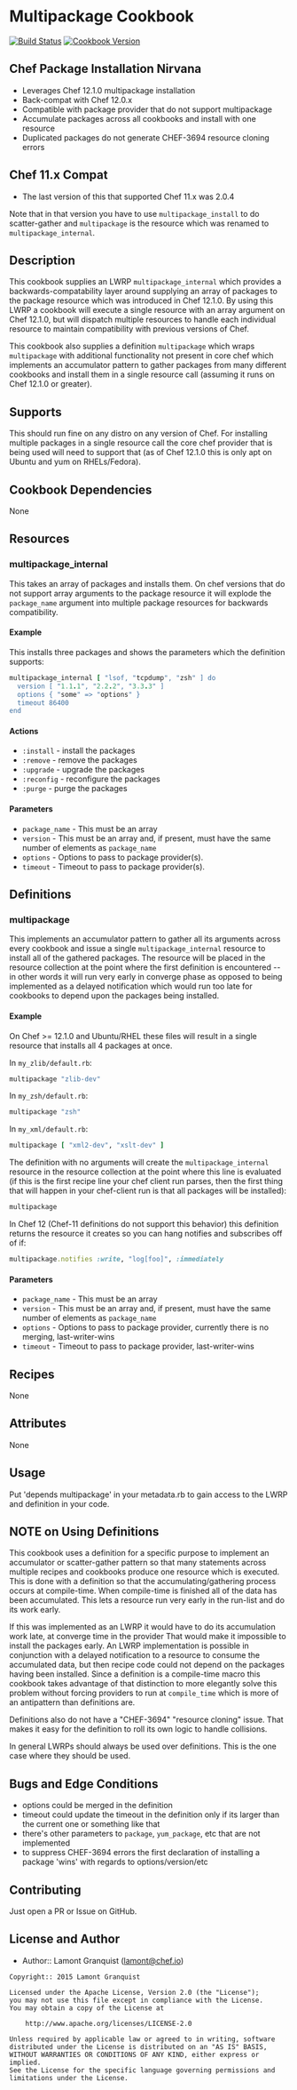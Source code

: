 # Multipackage Cookbook

[![Build Status](https://travis-ci.org/lamont-cookbooks/multipackage.svg?branch=master)](https://travis-ci.org/lamont-cookbooks/multipackage)
[![Cookbook Version](https://img.shields.io/cookbook/v/multipackage.svg)](https://supermarket.chef.io/cookbooks/multipackage)

## Chef Package Installation Nirvana

* Leverages Chef 12.1.0 multipackage installation
* Back-compat with Chef 12.0.x
* Compatible with package provider that do not support multipackage
* Accumulate packages across all cookbooks and install with one resource
* Duplicated packages do not generate CHEF-3694 resource cloning errors

## Chef 11.x Compat

* The last version of this that supported Chef 11.x was 2.0.4

Note that in that version you have to use `multipackage_install` to do scatter-gather and `multipackage`
is the resource which was renamed to `multipackage_internal`.

## Description

This cookbook supplies an LWRP `multipackage_internal` which provides a backwards-compatability
layer around supplying an array of packages to the package resource which was introduced in 
Chef 12.1.0.  By using this LWRP a cookbook will execute a single resource with an array argument
on Chef 12.1.0, but will dispatch multiple resources to handle each individual resource to maintain
compatibility with previous versions of Chef.

This cookbook also supplies a definition `multipackage` which wraps `multipackage` with
additional functionality not present in core chef which implements an accumulator pattern to
gather packages from many different cookbooks and install them in a single resource call (assuming
it runs on Chef 12.1.0 or greater).

## Supports

This should run fine on any distro on any version of Chef.  For installing multiple packages in a
single resource call the core chef provider that is being used will need to support that (as of
Chef 12.1.0 this is only apt on Ubuntu and yum on RHELs/Fedora).

## Cookbook Dependencies

None

## Resources

### multipackage_internal

This takes an array of packages and installs them.  On chef versions that do not support array arguments to the package
resource it will explode the `package_name` argument into multiple package resources for backwards compatibility.

#### Example

This installs three packages and shows the parameters which the definition supports:

```ruby
multipackage_internal [ "lsof, "tcpdump", "zsh" ] do
  version [ "1.1.1", "2.2.2", "3.3.3" ]
  options { "some" => "options" }
  timeout 86400
end
```

#### Actions

- `:install` - install the packages
- `:remove` - remove the packages
- `:upgrade` - upgrade the packages
- `:reconfig` - reconfigure the packages
- `:purge` - purge the packages

#### Parameters

* `package_name` - This must be an array
* `version` - This must be an array and, if present, must have the same number of elements as `package_name`
* `options` - Options to pass to package provider(s).
* `timeout` - Timeout to pass to package provider(s).

## Definitions

### multipackage

This implements an accumulator pattern to gather all its arguments across every cookbook and issue a single
`multipackage_internal` resource to install all of the gathered packages.  The resource will be placed in the
resource collection at the point where the first definition is encountered -- in other words it will run very early
in converge phase as opposed to being implemented as a delayed notification which would run too late for 
cookbooks to depend upon the packages being installed.

#### Example

On Chef >= 12.1.0 and Ubuntu/RHEL these files will result in a single resource that installs all 4 packages at once.

In `my_zlib/default.rb`:

```ruby
multipackage "zlib-dev"
```

In `my_zsh/default.rb`:

```ruby
multipackage "zsh"
```

In `my_xml/default.rb`:

```ruby
multipackage [ "xml2-dev", "xslt-dev" ]
```

The definition with no arguments will create the `multipackage_internal` resource in the resource collection at the
point where this line is evaluated (if this is the first recipe line your chef client run parses, then the first thing
that will happen in your chef-client run is that all packages will be installed):

```ruby
multipackage
```

In Chef 12 (Chef-11 definitions do not support this behavior) this definition returns the resource it creates so you
can hang notifies and subscribes off of if:

```ruby
multipackage.notifies :write, "log[foo]", :immediately
```

#### Parameters

* `package_name` - This must be an array
* `version` - This must be an array and, if present, must have the same number of elements as `package_name`
* `options` - Options to pass to package provider, currently there is no merging, last-writer-wins
* `timeout` - Timeout to pass to package provider, last-writer-wins

## Recipes

None

## Attributes

None

## Usage

Put 'depends multipackage' in your metadata.rb to gain access to the LWRP and definition in your code.

## NOTE on Using Definitions

This cookbook uses a definition for a specific purpose to implement an accumulator or scatter-gather pattern so that
many statements across multiple recipes and cookbooks produce one resource which is executed.  This is done with a
definition so that the accumulating/gathering process occurs at compile-time.  When compile-time is finished all of
the data has been accumulated.  This lets a resource run very early in the run-list and do its work early.

If this was implemented as an LWRP it would have to do its accumulation work late, at converge time in the provider
That would make it impossible to install the packages early.  An LWRP implementation is possible in conjunction with a
delayed notification to a resource to consume the accumulated data, but then recipe code could not depend on the
packages having been installed.  Since a definition is a compile-time macro this cookbook takes advantage of that
distinction to more elegantly solve this problem without forcing providers to run at `compile_time` which is more of
an antipattern than definitions are.

Definitions also do not have a "CHEF-3694" "resource cloning" issue.  That makes it easy for the definition to roll its
own logic to handle collisions.

In general LWRPs should always be used over definitions.  This is the one case where they should be used.

## Bugs and Edge Conditions

- options could be merged in the definition
- timeout could update the timeout in the definition only if its larger than the current one or something like that
- there's other parameters to `package`, `yum_package`, etc that are not implemented
- to suppress CHEF-3694 errors the first declaration of installing a package 'wins' with regards to options/version/etc

## Contributing

Just open a PR or Issue on GitHub.

## License and Author

- Author:: Lamont Granquist (<lamont@chef.io>)

```text
Copyright:: 2015 Lamont Granquist

Licensed under the Apache License, Version 2.0 (the "License");
you may not use this file except in compliance with the License.
You may obtain a copy of the License at

    http://www.apache.org/licenses/LICENSE-2.0

Unless required by applicable law or agreed to in writing, software
distributed under the License is distributed on an "AS IS" BASIS,
WITHOUT WARRANTIES OR CONDITIONS OF ANY KIND, either express or implied.
See the License for the specific language governing permissions and
limitations under the License.
```
